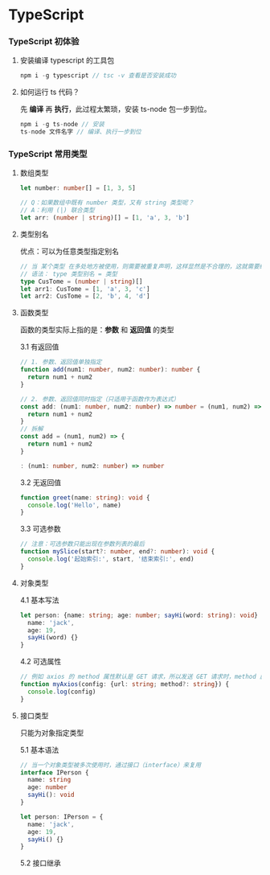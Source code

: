 # TypeScript

### TypeScript 初体验

1. 安装编译 typescript 的工具包
   ```typescript
   npm i -g typescript // tsc -v 查看是否安装成功
   ```
2. 如何运行 ts 代码？

    先 **编译** 再 **执行**，此过程太繁琐，安装 ts-node 包一步到位。
    ```typescript
    npm i -g ts-node // 安装
    ts-node 文件名字 // 编译、执行一步到位
    ```
### TypeScript 常用类型

1. 数组类型
    ```typescript
    let number: number[] = [1, 3, 5]

    // Q：如果数组中既有 number 类型，又有 string 类型呢？
    // A：利用 (|) 联合类型
    let arr: (number | string)[] = [1, 'a', 3, 'b']
    ```

2. 类型别名

    优点：可以为任意类型指定别名

    ```typescript
    // 当 某个类型 在多处地方被使用，则需要被重复声明，这样显然是不合理的，这就需要给此类型起一个别名
    // 语法： type 类型别名 = 类型
    type CusTome = (number | string)[]
    let arr1: CusTome = [1, 'a', 3, 'c']
    let arr2: CusTome = [2, 'b', 4, 'd']
    ```

3. 函数类型
    
    函数的类型实际上指的是：**参数** 和 **返回值** 的类型
    
    3.1 有返回值

    ```typescript
    // 1. 参数、返回值单独指定
    function add(num1: number, num2: number): number {
      return num1 + num2
    }

    // 2. 参数、返回值同时指定（只适用于函数作为表达式）
    const add: (num1: number, num2: number) => number = (num1, num2) => {
      return num1 + num2
    }
    // 拆解
    const add = (num1, num2) => {
      return num1 + num2
    }

    : (num1: number, num2: number) => number
    ```
    3.2 无返回值

    ```typescript
    function greet(name: string): void {
      console.log('Hello', name)
    }
    ```
    3.3 可选参数
    ```typescript
    // 注意：可选参数只能出现在参数列表的最后
    function mySlice(start?: number, end?: number): void {
      console.log('起始索引:', start, '结束索引:', end)
    }
    ```

4. 对象类型

    4.1 基本写法

    ```typescript
    let person: {name: string; age: number; sayHi(word: string): void} = {
      name: 'jack',
      age: 19,
      sayHi(word) {}
    }
    ```

    4.2 可选属性

    ```typescript
    // 例如 axios 的 method 属性默认是 GET 请求，所以发送 GET 请求时，method 属性非必要填写
    function myAxios(config: {url: string; method?: string}) {
      console.log(config)
    }
    ```

5. 接口类型

    只能为对象指定类型

    5.1 基本语法

    ```typescript
    // 当一个对象类型被多次使用时，通过接口（interface）来复用
    interface IPerson {
      name: string
      age: number
      sayHi(): void
    }

    let person: IPerson = {
      name: 'jack',
      age: 19,
      sayHi() {}
    }
    ```

    5.2 接口继承
    ```typescript
    
    ```